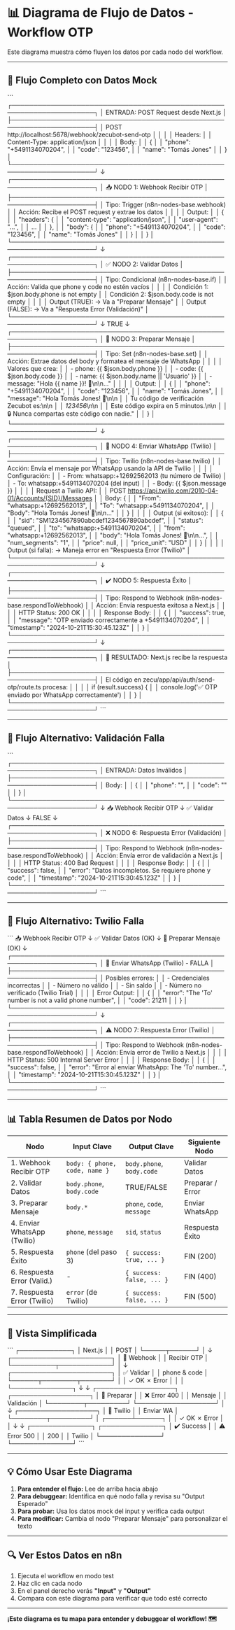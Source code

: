 # 📊 Diagrama de Flujo de Datos - Workflow OTP

Este diagrama muestra cómo fluyen los datos por cada nodo del workflow.

---

## 🔄 Flujo Completo con Datos Mock

\`\`\`
┌─────────────────────────────────────────────────────────────────────┐
│ ENTRADA: POST Request desde Next.js │
├─────────────────────────────────────────────────────────────────────┤
│ POST http://localhost:5678/webhook/zecubot-send-otp │
│ │
│ Headers: │
│ Content-Type: application/json │
│ │
│ Body: │
│ { │
│ "phone": "+5491134070204", │
│ "code": "123456", │
│ "name": "Tomás Jones" │
│ } │
└─────────────────────────────────────────────────────────────────────┘
↓
┌─────────────────────────────────────────────────────────────────────┐
│ 📥 NODO 1: Webhook Recibir OTP │
├─────────────────────────────────────────────────────────────────────┤
│ Tipo: Trigger (n8n-nodes-base.webhook) │
│ Acción: Recibe el POST request y extrae los datos │
│ │
│ Output: │
│ { │
│ "headers": { │
│ "content-type": "application/json", │
│ "user-agent": "...", │
│ ... │
│ }, │
│ "body": { │
│ "phone": "+5491134070204", │
│ "code": "123456", │
│ "name": "Tomás Jones" │
│ } │
│ } │
└─────────────────────────────────────────────────────────────────────┘
↓
┌─────────────────────────────────────────────────────────────────────┐
│ ✅ NODO 2: Validar Datos │
├─────────────────────────────────────────────────────────────────────┤
│ Tipo: Condicional (n8n-nodes-base.if) │
│ Acción: Valida que phone y code no estén vacíos │
│ │
│ Condición 1: $json.body.phone is not empty │
│ Condición 2: $json.body.code is not empty │
│ │
│ Output (TRUE): → Va a "Preparar Mensaje" │
│ Output (FALSE): → Va a "Respuesta Error (Validación)" │
└─────────────────────────────────────────────────────────────────────┘
↓
TRUE
↓
┌─────────────────────────────────────────────────────────────────────┐
│ 📝 NODO 3: Preparar Mensaje │
├─────────────────────────────────────────────────────────────────────┤
│ Tipo: Set (n8n-nodes-base.set) │
│ Acción: Extrae datos del body y formatea el mensaje de WhatsApp │
│ │
│ Valores que crea: │
│ - phone: {{ $json.body.phone }} │
│ - code: {{ $json.body.code }} │
│ - name: {{ $json.body.name || 'Usuario' }} │
│ - message: "Hola {{ name }}! 👋\n\n..." │
│ │
│ Output: │
│ { │
│ "phone": "+5491134070204", │
│ "code": "123456", │
│ "name": "Tomás Jones", │
│ "message": "Hola Tomás Jones! 👋\n\n │
│ Tu código de verificación Zecubot es:\n\n │
│ _123456_\n\n │
│ Este código expira en 5 minutos.\n\n │
│ 🔒 Nunca compartas este código con nadie." │
│ } │
└─────────────────────────────────────────────────────────────────────┘
↓
┌─────────────────────────────────────────────────────────────────────┐
│ 📱 NODO 4: Enviar WhatsApp (Twilio) │
├─────────────────────────────────────────────────────────────────────┤
│ Tipo: Twilio (n8n-nodes-base.twilio) │
│ Acción: Envía el mensaje por WhatsApp usando la API de Twilio │
│ │
│ Configuración: │
│ - From: whatsapp:+12692562013 (tu número de Twilio) │
│ - To: whatsapp:+5491134070204 (del input) │
│ - Body: {{ $json.message }} │
│ │
│ Request a Twilio API: │
│ POST https://api.twilio.com/2010-04-01/Accounts/{SID}/Messages │
│ Body: { │
│ "From": "whatsapp:+12692562013", │
│ "To": "whatsapp:+5491134070204", │
│ "Body": "Hola Tomás Jones! 👋\n\n..." │
│ } │
│ │
│ Output (si exitoso): │
│ { │
│ "sid": "SM1234567890abcdef1234567890abcdef", │
│ "status": "queued", │
│ "to": "whatsapp:+5491134070204", │
│ "from": "whatsapp:+12692562013", │
│ "body": "Hola Tomás Jones! 👋\n\n...", │
│ "num_segments": "1", │
│ "price": null, │
│ "price_unit": "USD" │
│ } │
│ │
│ Output (si falla): → Maneja error en "Respuesta Error (Twilio)" │
└─────────────────────────────────────────────────────────────────────┘
↓
┌─────────────────────────────────────────────────────────────────────┐
│ ✔️ NODO 5: Respuesta Éxito │
├─────────────────────────────────────────────────────────────────────┤
│ Tipo: Respond to Webhook (n8n-nodes-base.respondToWebhook) │
│ Acción: Envía respuesta exitosa a Next.js │
│ │
│ HTTP Status: 200 OK │
│ │
│ Response Body: │
│ { │
│ "success": true, │
│ "message": "OTP enviado correctamente a +5491134070204", │
│ "timestamp": "2024-10-21T15:30:45.123Z" │
│ } │
└─────────────────────────────────────────────────────────────────────┘
↓
┌─────────────────────────────────────────────────────────────────────┐
│ 📨 RESULTADO: Next.js recibe la respuesta │
├─────────────────────────────────────────────────────────────────────┤
│ El código en zecu/app/api/auth/send-otp/route.ts procesa: │
│ │
│ if (result.success) { │
│ console.log('✅ OTP enviado por WhatsApp correctamente') │
│ } │
└─────────────────────────────────────────────────────────────────────┘
\`\`\`

---

## 🔀 Flujo Alternativo: Validación Falla

\`\`\`
┌─────────────────────────────────────────────────────────────────────┐
│ ENTRADA: Datos Inválidos │
├─────────────────────────────────────────────────────────────────────┤
│ Body: │
│ { │
│ "phone": "", │
│ "code": "" │
│ } │
└─────────────────────────────────────────────────────────────────────┘
↓
📥 Webhook Recibir OTP
↓
✅ Validar Datos
↓
FALSE
↓
┌─────────────────────────────────────────────────────────────────────┐
│ ❌ NODO 6: Respuesta Error (Validación) │
├─────────────────────────────────────────────────────────────────────┤
│ Tipo: Respond to Webhook (n8n-nodes-base.respondToWebhook) │
│ Acción: Envía error de validación a Next.js │
│ │
│ HTTP Status: 400 Bad Request │
│ │
│ Response Body: │
│ { │
│ "success": false, │
│ "error": "Datos incompletos. Se requiere phone y code", │
│ "timestamp": "2024-10-21T15:30:45.123Z" │
│ } │
└─────────────────────────────────────────────────────────────────────┘
\`\`\`

---

## 🔀 Flujo Alternativo: Twilio Falla

\`\`\`
📥 Webhook Recibir OTP
↓
✅ Validar Datos (OK)
↓
📝 Preparar Mensaje (OK)
↓
┌─────────────────────────────────────────────────────────────────────┐
│ 📱 Enviar WhatsApp (Twilio) - FALLA │
├─────────────────────────────────────────────────────────────────────┤
│ Posibles errores: │
│ - Credenciales incorrectas │
│ - Número no válido │
│ - Sin saldo │
│ - Número no verificado (Twilio Trial) │
│ │
│ Error Output: │
│ { │
│ "error": "The 'To' number is not a valid phone number", │
│ "code": 21211 │
│ } │
└─────────────────────────────────────────────────────────────────────┘
↓
┌─────────────────────────────────────────────────────────────────────┐
│ ⚠️ NODO 7: Respuesta Error (Twilio) │
├─────────────────────────────────────────────────────────────────────┤
│ Tipo: Respond to Webhook (n8n-nodes-base.respondToWebhook) │
│ Acción: Envía error de Twilio a Next.js │
│ │
│ HTTP Status: 500 Internal Server Error │
│ │
│ Response Body: │
│ { │
│ "success": false, │
│ "error": "Error al enviar WhatsApp: The 'To' number...", │
│ "timestamp": "2024-10-21T15:30:45.123Z" │
│ } │
└─────────────────────────────────────────────────────────────────────┘
\`\`\`

---

## 📊 Tabla Resumen de Datos por Nodo

| Nodo                        | Input Clave                   | Output Clave               | Siguiente Nodo   |
| --------------------------- | ----------------------------- | -------------------------- | ---------------- |
| 1. Webhook Recibir OTP      | `body: { phone, code, name }` | `body.phone`, `body.code`  | Validar Datos    |
| 2. Validar Datos            | `body.phone`, `body.code`     | TRUE/FALSE                 | Preparar / Error |
| 3. Preparar Mensaje         | `body.*`                      | `phone`, `code`, `message` | Enviar WhatsApp  |
| 4. Enviar WhatsApp (Twilio) | `phone`, `message`            | `sid`, `status`            | Respuesta Éxito  |
| 5. Respuesta Éxito          | `phone` (del paso 3)          | `{ success: true, ... }`   | FIN (200)        |
| 6. Respuesta Error (Valid.) | -                             | `{ success: false, ... }`  | FIN (400)        |
| 7. Respuesta Error (Twilio) | `error` (de Twilio)           | `{ success: false, ... }`  | FIN (500)        |

---

## 🎨 Vista Simplificada

\`\`\`
┌────────────┐
│ Next.js │
│ POST │
└─────┬──────┘
│
↓
┌───────────────────────┐
│ 🔔 Webhook │
│ Recibir OTP │
└──────────┬────────────┘
│
↓
┌───────────────────────┐
│ ✅ Validar │
│ phone & code │
└──────┬────────┬───────┘
│ │
✓ OK ✗ Error
│ │
│ └──────────────┐
↓ ↓
┌──────────────────┐ ┌──────────────────┐
│ 📝 Preparar │ │ ❌ Error 400 │
│ Mensaje │ │ Validación │
└────────┬─────────┘ └──────────────────┘
│
↓
┌──────────────────┐
│ 📱 Twilio │
│ Enviar WA │
└────────┬─────────┘
│
┌──────┴──────┐
│ │
✓ OK ✗ Error
│ │
↓ ↓
┌──────────────┐ ┌──────────────┐
│ ✔️ Success │ │ ⚠️ Error 500 │
│ 200 │ │ Twilio │
└──────────────┘ └──────────────┘
\`\`\`

---

## 💡 Cómo Usar Este Diagrama

1. **Para entender el flujo:** Lee de arriba hacia abajo
2. **Para debuggear:** Identifica en qué nodo falla y revisa su "Output Esperado"
3. **Para probar:** Usa los datos mock del input y verifica cada output
4. **Para modificar:** Cambia el nodo "Preparar Mensaje" para personalizar el texto

---

## 🔍 Ver Estos Datos en n8n

1. Ejecuta el workflow en modo test
2. Haz clic en cada nodo
3. En el panel derecho verás **"Input"** y **"Output"**
4. Compara con este diagrama para verificar que todo esté correcto

---

**¡Este diagrama es tu mapa para entender y debuggear el workflow! 🗺️**
